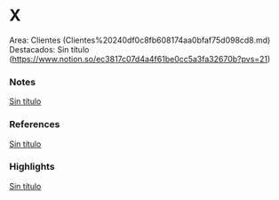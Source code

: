 # X

Area: Clientes (Clientes%20240df0c8fb608174aa0bfaf75d098cd8.md)
Destacados: Sin título (https://www.notion.so/ec3817c07d4a4f61be0cc5a3fa32670b?pvs=21)

### Notes

[Sin título](Sin%20ti%CC%81tulo%20240df0c8fb6081e682b0c9fa1d70c40b.csv)

### References

[Sin título](Sin%20ti%CC%81tulo%20240df0c8fb608182a97bcea2eba93228.csv)

### Highlights

[Sin título](Sin%20ti%CC%81tulo%20240df0c8fb6081729747c75d98c57f51.csv)